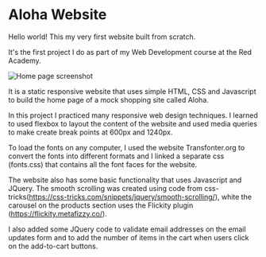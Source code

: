 # Aloha Website

Hello world! This my very first website built from scratch. 

It's the first project I do as part of my Web Development course at the Red Academy.

![Home page screenshot](images/home-screenshot.png)

It is a static responsive website that uses simple HTML, CSS and Javascript to build the home page of a mock shopping site called Aloha. 

In this project I practiced many responsive web design techniques. I learned to used flexbox to layout the content of the website and used media queries to make create break points at 600px and 1240px. 

To load the fonts on any computer, I used the website Transfonter.org to convert the fonts into different formats and I linked a separate css (fonts.css) that contains all the font faces for the website. 

The website also has some basic functionality that uses Javascript and JQuery. The smooth scrolling was created using code from css-tricks(https://css-tricks.com/snippets/jquery/smooth-scrolling/), white the carousel on the products section uses the Flickity plugin (https://flickity.metafizzy.co/).

I also added some JQuery code to validate email addresses on the email updates form and to add the number of items in the cart when users click on the add-to-cart buttons. 
